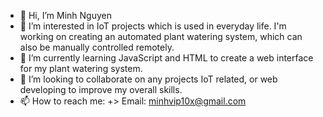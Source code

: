 - 👋 Hi, I’m Minh Nguyen
- 👀 I’m interested in IoT projects which is used in everyday life. I'm working on creating an automated plant watering system, which can also be manually controlled remotely.
- 🌱 I’m currently learning JavaScript and HTML to create a web interface for my plant watering system.
- 💞️ I’m looking to collaborate on any projects IoT related, or web developing to improve my overall skills.
- 📫 How to reach me:
      +> Email: minhvip10x@gmail.com

<!---
minh981205/minh981205 is a ✨ special ✨ repository because its `README.md` (this file) appears on your GitHub profile.
You can click the Preview link to take a look at your changes.
--->
